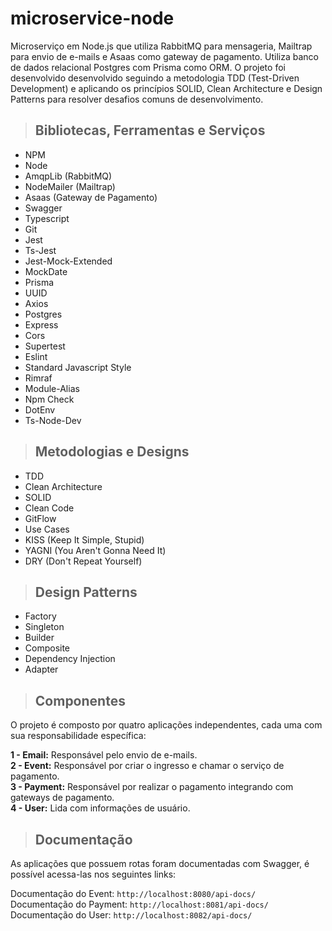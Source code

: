 # microservice-node
Microserviço em Node.js que utiliza RabbitMQ para mensageria, Mailtrap para envio de e-mails e Asaas como gateway de pagamento. Utiliza banco de dados relacional Postgres com Prisma como ORM. O projeto foi desenvolvido desenvolvido seguindo a metodologia TDD (Test-Driven Development) e aplicando os princípios SOLID, Clean Architecture e Design Patterns para resolver desafios comuns de desenvolvimento.

> ## Bibliotecas, Ferramentas e Serviços

* NPM
* Node
* AmqpLib (RabbitMQ)
* NodeMailer (Mailtrap)
* Asaas (Gateway de Pagamento)
* Swagger
* Typescript
* Git
* Jest
* Ts-Jest
* Jest-Mock-Extended
* MockDate
* Prisma
* UUID
* Axios
* Postgres
* Express
* Cors
* Supertest
* Eslint
* Standard Javascript Style
* Rimraf
* Module-Alias
* Npm Check
* DotEnv
* Ts-Node-Dev

> ## Metodologias e Designs

* TDD
* Clean Architecture
* SOLID
* Clean Code
* GitFlow
* Use Cases
* KISS (Keep It Simple, Stupid)
* YAGNI (You Aren't Gonna Need It)
* DRY (Don't Repeat Yourself)

> ## Design Patterns

* Factory
* Singleton
* Builder
* Composite
* Dependency Injection
* Adapter

> ## Componentes

O projeto é composto por quatro aplicações independentes, cada uma com sua responsabilidade específica:

**1 - Email:** Responsável pelo envio de e-mails.
<br>**2 - Event:** Responsável por criar o ingresso e chamar o serviço de pagamento.
<br>**3 - Payment:** Responsável por realizar o pagamento integrando com gateways de pagamento.
<br>**4 - User:** Lida com informações de usuário.


> ## Documentação
As aplicações que possuem rotas foram documentadas com Swagger, é possível acessa-las nos seguintes links:

Documentação do Event: `http://localhost:8080/api-docs/`
<br>Documentação do Payment: `http://localhost:8081/api-docs/`
<br>Documentação do User: `http://localhost:8082/api-docs/`

